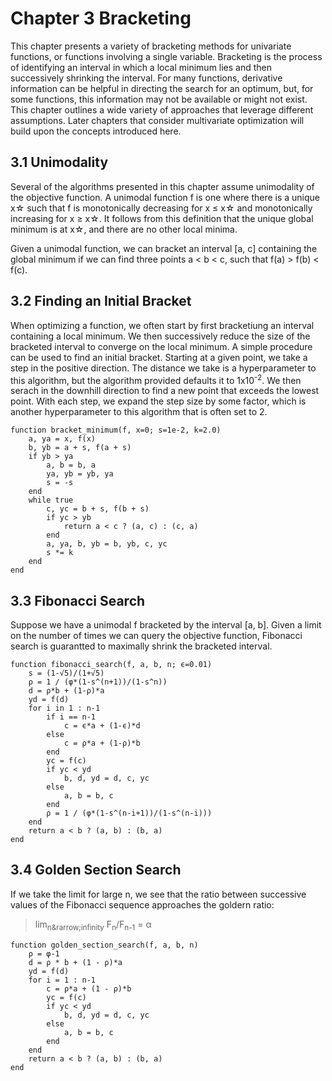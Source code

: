 # Chapter 3 Bracketing

This chapter presents a variety of bracketing methods for univariate functions, or functions involving a single variable. Bracketing is the process of identifying an interval in which a local minimum lies and then successively shrinking the interval. For many functions, derivative information can be helpful in directing the search for an optimum, but, for some functions, this information may not be available or might not exist. This chapter outlines a wide variety of approaches that leverage different assumptions. Later chapters that consider multivariate optimization will build upon the concepts introduced here.

## 3.1 Unimodality

Several of the algorithms presented in this chapter assume unimodality of the objective function. A unimodal function f is one where there is a unique x&star; such that f is monotonically decreasing for x &le; x&star; and monotonically increasing for x &ge; x&star;. It follows from this definition that the unique global minimum is at x&star;, and there are no other local minima.

Given a unimodal function, we can bracket an interval [a, c] containing the global minimum if we can find three points a < b < c, such that f(a) > f(b) < f(c).

## 3.2 Finding an Initial Bracket

When optimizing a function, we often start by first bracketiung an interval containing a local minimum. We then successively reduce the size of the bracketed interval to converge on the local minimum. A simple procedure can be used to find an initial bracket. Starting at a given point, we take a step in the positive direction. The distance we take is a hyperparameter to this algorithm, but the algorithm provided defaults it to 1x10<sup>-2</sup>. We then serach in the downhill direction to find a new point that exceeds the lowest point. With each step, we expand the step size by some factor, which is another hyperparameter to this algorithm that is often set to 2. 

```
function bracket_minimum(f, x=0; s=1e-2, k=2.0)
	a, ya = x, f(x)
	b, yb = a + s, f(a + s)
	if yb > ya
		a, b = b, a
		ya, yb = yb, ya
		s = -s
	end
	while true
		c, yc = b + s, f(b + s)
		if yc > yb
			return a < c ? (a, c) : (c, a)
		end
		a, ya, b, yb = b, yb, c, yc
		s *= k
	end
end
```

## 3.3 Fibonacci Search

Suppose we have a unimodal f bracketed by the interval [a, b]. Given a limit on the number of times we can query the objective function, Fibonacci search is guarantted to maximally shrink the bracketed interval.

```
function fibonacci_search(f, a, b, n; ϵ=0.01)
	s = (1-√5)/(1+√5)
	ρ = 1 / (φ*(1-s^(n+1))/(1-s^n))
	d = ρ*b + (1-ρ)*a
	yd = f(d)
	for i in 1 : n-1
		if i == n-1
			c = ϵ*a + (1-ϵ)*d
		else
			c = ρ*a + (1-ρ)*b
		end
		yc = f(c)
		if yc < yd
			b, d, yd = d, c, yc
		else
			a, b = b, c
		end
		ρ = 1 / (φ*(1-s^(n-i+1))/(1-s^(n-i)))
	end
	return a < b ? (a, b) : (b, a)
end
```

## 3.4 Golden Section Search

If we take the limit for large n, we see that the ratio between successive values of the Fibonacci sequence approaches the goldern ratio:

> lim<sub>n&rarrow;infinity</sub> F<sub>n</sub>/F<sub>n-1</sub> = &alpha;

```
function golden_section_search(f, a, b, n)
	ρ = φ-1
	d = ρ * b + (1 - ρ)*a
	yd = f(d)
	for i = 1 : n-1
		c = ρ*a + (1 - ρ)*b
		yc = f(c)
		if yc < yd
			b, d, yd = d, c, yc
		else
			a, b = b, c
		end
	end
	return a < b ? (a, b) : (b, a)
end
```